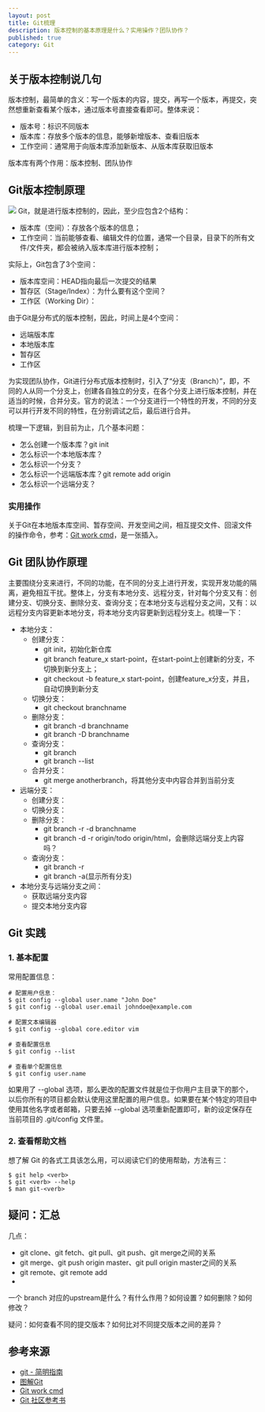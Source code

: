 ```yaml
---
layout: post
title: Git梳理
description: 版本控制的基本原理是什么？实用操作？团队协作？
published: true
category: Git
---
```


## 关于版本控制说几句


版本控制，最简单的含义：写一个版本的内容，提交，再写一个版本，再提交，突然想重新查看某个版本，通过版本号直接查看即可。整体来说：

* 版本号：标识不同版本
* 版本库：存放多个版本的信息，能够新增版本、查看旧版本
* 工作空间：通常用于向版本库添加新版本、从版本库获取旧版本

版本库有两个作用：版本控制、团队协作

## Git版本控制原理
![](https://www.ibm.com/developerworks/cn/opensource/os-cn-tourofgit/image001.png)
Git，就是进行版本控制的，因此，至少应包含2个结构：

* 版本库（空间）：存放各个版本的信息；
* 工作空间：当前能够查看、编辑文件的位置，通常一个目录，目录下的所有文件/文件夹，都会被纳入版本库进行版本控制；

实际上，Git包含了3个空间：

* 版本库空间：HEAD指向最后一次提交的结果
* 暂存区（Stage/Index）：为什么要有这个空间？
* 工作区（Working Dir）：


由于Git是分布式的版本控制，因此，时间上是4个空间：

* 远端版本库
* 本地版本库
* 暂存区
* 工作区


为实现团队协作，Git进行分布式版本控制时，引入了“分支（Branch）”，即，不同的人从同一个分支上，创建各自独立的分支，在各个分支上进行版本控制，并在适当的时候，合并分支。官方的说法：一个分支进行一个特性的开发，不同的分支可以并行开发不同的特性，在分别调试之后，最后进行合并。


梳理一下逻辑，到目前为止，几个基本问题：

* 怎么创建一个版本库？git init
* 怎么标识一个本地版本库？
* 怎么标识一个分支？
* 怎么标识一个远端版本库？git remote add origin <server>
* 怎么标识一个远端分支？



### 实用操作

关于Git在本地版本库空间、暂存空间、开发空间之间，相互提交文件、回滚文件的操作命令，参考：[Git work cmd]，是一张插入。







## Git 团队协作原理


主要围绕分支来进行，不同的功能，在不同的分支上进行开发，实现开发功能的隔离，避免相互干扰。整体上，分支有本地分支、远程分支，针对每个分支又有：创建分支、切换分支、删除分支、查询分支；在本地分支与远程分支之间，又有：以远程分支内容更新本地分支，将本地分支内容更新到远程分支上。梳理一下：

* 本地分支：
	* 创建分支：
		* git init，初始化新仓库
		* git branch feature_x start-point，在start-point上创建新的分支，不切换到新分支上；
		* git checkout -b feature_x start-point，创建feature_x分支，并且，自动切换到新分支
	* 切换分支：
		* git checkout branchname
	* 删除分支：
		* git branch -d branchname
		* git branch -D branchname
	* 查询分支：
		* git branch
		* git branch --list
	* 合并分支：
		* git merge anotherbranch，将其他分支中内容合并到当前分支
* 远端分支：
	* 创建分支：
	* 切换分支：
	* 删除分支：
		* git branch -r -d branchname
		* git branch -d -r origin/todo origin/html，会删除远端分支上内容吗？
	* 查询分支：
		* git branch -r
		* git branch -a(显示所有分支)
* 本地分支与远端分支之间：
	* 获取远端分支内容
	* 提交本地分支内容




## Git 实践


### 1. 基本配置

常用配置信息：

	# 配置用户信息：
	$ git config --global user.name "John Doe"
	$ git config --global user.email johndoe@example.com
	
	# 配置文本编辑器
	$ git config --global core.editor vim
	
	# 查看配置信息
	$ git config --list
	
	# 查看单个配置信息
	$ git config user.name

如果用了 --global 选项，那么更改的配置文件就是位于你用户主目录下的那个，以后你所有的项目都会默认使用这里配置的用户信息。如果要在某个特定的项目中使用其他名字或者邮箱，只要去掉 --global 选项重新配置即可，新的设定保存在当前项目的 .git/config 文件里。

### 2. 查看帮助文档

想了解 Git 的各式工具该怎么用，可以阅读它们的使用帮助，方法有三：

	$ git help <verb>
	$ git <verb> --help
	$ man git-<verb>




## 疑问：汇总

几点：

* git clone、git fetch、git pull、git push、git merge之间的关系
* git merge、git push origin master、git pull origin master之间的关系
* git remote、git remote add
* 


一个 branch 对应的upstream是什么？有什么作用？如何设置？如何删除？如何修改？




疑问：如何查看不同的提交版本？如何比对不同提交版本之间的差异？














## 参考来源

* [git - 简明指南]
* [图解Git]
* [Git work cmd]
* [Git 社区参考书]












[git - 简明指南]:			http://rogerdudler.github.io/git-guide/index.zh.html
[图解Git]:					http://marklodato.github.io/visual-git-guide/index-zh-cn.html
[Git work cmd]:				https://www.lucidchart.com/documents/view/a53dfe33-3535-469c-a363-b9d49e78eeb6
[Git 社区参考书]:				http://git-scm.com/book/zh/v1







[NingG]:    http://ningg.github.com  "NingG"










